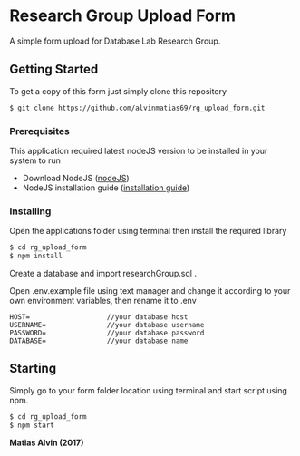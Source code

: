 # Research Group Upload Form
A simple form upload for Database Lab Research Group.

## Getting Started
To get a copy of this form just simply clone this repository
```sh
$ git clone https://github.com/alvinmatias69/rg_upload_form.git
```

### Prerequisites
This application required latest nodeJS version to be installed in your system to run
* Download NodeJS ([nodeJS](https://nodejs.org/en/ "NodeJS Homepage"))
* NodeJS installation guide ([installation guide](https://www.sitepoint.com/beginners-guide-node-package-manager/ "NodeJS installation guide"))

### Installing
Open the applications folder using terminal then install the required library
```sh
$ cd rg_upload_form
$ npm install
```

Create a database and import researchGroup.sql . 

Open .env.example file using text manager and change it according to your own environment variables, then rename it to .env
```
HOST=					//your database host
USERNAME=				//your database username
PASSWORD=				//your database password
DATABASE=				//your database name
```
## Starting
Simply go to your form folder location using terminal and start script using npm.
```sh
$ cd rg_upload_form
$ npm start
```

**Matias Alvin (2017)**